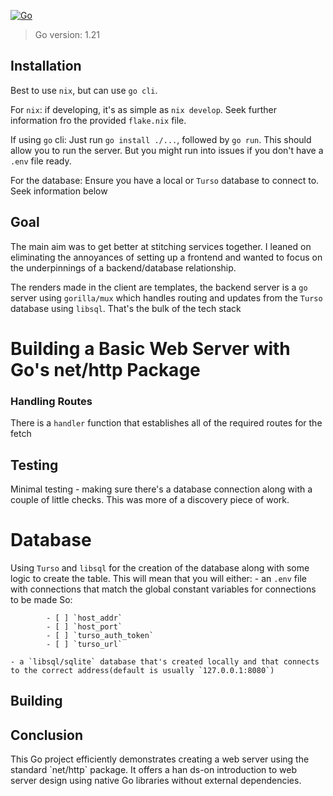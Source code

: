 [![Go](https://github.com/koalazub/web_server/actions/workflows/go.yml/badge.svg)](https://github.com/koalazub/web_server/actions/workflows/go.yml)

> Go version:  1.21

## Installation

Best to use `nix`, but can use `go cli`. 

For `nix`:
	if developing, it's as simple as `nix develop`. Seek further information fro the provided `flake.nix` file.

If using `go` cli:
	Just run `go install ./...`, followed by `go run`. This should allow you to run the server. But you might run into issues if you don't have a `.env` file ready. 

For the database: 
	Ensure you have a local or `Turso` database to connect to. Seek information below

## Goal

The main aim was to get better at stitching services together. I leaned on eliminating the annoyances of setting up a frontend and wanted to focus on the underpinnings of a backend/database relationship.

The renders made in the client are templates, the backend server is a `go` server using `gorilla/mux` which handles routing and updates from the `Turso` database using `libsql`. That's the bulk of the tech stack

# Building a Basic Web Server with Go's net/http Package

### Handling Routes
There is a `handler` function that establishes all of the required routes for the fetch

## Testing
Minimal testing - making sure there's a database connection along with a couple of little checks. This was more of a discovery piece of work.

# Database

Using `Turso` and `libsql` for the creation of the database along with some logic to create the table. This will mean that you will either: 
	- an `.env` file with connections that match the global constant variables for connections to be made
		So:

			- [ ] `host_addr`
			- [ ] `host_port`
			- [ ] `turso_auth_token`
			- [ ] `turso_url`

	- a `libsql/sqlite` database that's created locally and that connects to the correct address(default is usually `127.0.0.1:8080`)


## Building
## Conclusion
This Go project efficiently demonstrates creating a web server using the standard \`net/http\` package. It offers a han
ds-on introduction to web server design using native Go libraries without external dependencies.
